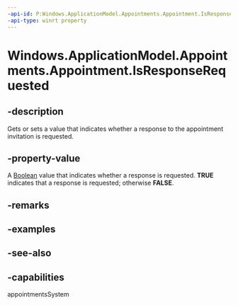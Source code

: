 ```yaml
---
-api-id: P:Windows.ApplicationModel.Appointments.Appointment.IsResponseRequested
-api-type: winrt property
---
```


<!-- Property syntax
public bool IsResponseRequested { get;  set; }
-->

# Windows.ApplicationModel.Appointments.Appointment.IsResponseRequested

## -description
Gets or sets a value that indicates whether a response to the appointment invitation is requested.

## -property-value
A [Boolean](/dotnet/api/system.boolean?view=dotnet-uwp-10.0&preserve-view=true) value that indicates whether a response is requested. **TRUE** indicates that a response is requested; otherwise **FALSE**.

## -remarks

## -examples

## -see-also

## -capabilities
appointmentsSystem
